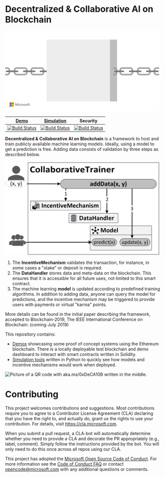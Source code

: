 # Decentralized & Collaborative AI on Blockchain

<img src="./assets/logo.gif?raw=true" width=500 alt="Animated logo for the project. A neural network appears on a block. The nodes change color until finally converging. The block slides away on a chain and the process restarts on the next blank block.">

<!-- Put horizontally since build status badges are normally horizontal. -->
| [Demo][demo-folder] | [Simulation][simulation-folder] | Security |
|:-:|:-:|:-:|
| [![Build Status](https://dev.azure.com/maluuba/0xDeCA10B/_apis/build/status/demo-CI?branchName=master)](https://dev.azure.com/maluuba/0xDeCA10B/_build/latest?definitionId=116&branchName=master) | [![Build Status](https://dev.azure.com/maluuba/0xDeCA10B/_apis/build/status/simulation-CI?branchName=master)](https://dev.azure.com/maluuba/0xDeCA10B/_build/latest?definitionId=117&branchName=master) | [![Build Status](https://dev.azure.com/maluuba/0xDeCA10B/_apis/build/status/Security%20Checks?branchName=master)](https://dev.azure.com/maluuba/0xDeCA10B/_build/latest?definitionId=118&branchName=master) |

**Decentralized & Collaborative AI on Blockchain** is a framework to host and train publicly available machine learning models.
Ideally, using a model to get a prediction is free.
Adding data consists of validation by three steps as described below.

<img src="./assets/architecture_flow.png?raw=true" width=500 alt="Picture of a someone sending data to the addData method in CollaborativeTrainer which sends data to the 3 main components as further described next.">

1. The **IncentiveMechanism** validates the transaction, for instance, in some cases a "stake" or deposit is required.
2. The **DataHandler** stores data and meta-data on the blockchain. This ensures that it is accessible for all future uses, not limited to this smart contract.
3. The machine learning **model** is updated according to predefined training algorithms. In addition to adding data, anyone can query the model for predictions, and the incentive mechanism may be triggered to provide users with payments or virtual "karma" points.

More details can be found in the initial paper describing the framework, accepted to Blockchain-2019, The IEEE International Conference on Blockchain: (coming July 2019)
<!--[Decentralized & Collaborative AI on Blockchain Platforms][overview-paper], [dark theme version here][overview-paper-dark].-->

This repository contains:
* [Demos][demo-folder] showcasing some proof of concept systems using the Ethereum blockchain. There is a locally deployable test blockchain and demo dashboard to interact with smart contracts written in Solidity.
* [Simulation tools][simulation-folder] written in Python to quickly see how models and incentive mechanisms would work when deployed.

<img src="./assets/aka.ms 0xDeCA10B QR.png?raw=true" width=250 alt="Picture of a QR code with aka.ms/0xDeCA10B written in the middle.">

[demo-folder]: demo/
[simulation-folder]: simulation/
[overview-paper]: https://aka.ms/0xDeCA10B-paper
[overview-paper-dark]: https://aka.ms/0xDeCA10B-paper-dark

# Contributing

This project welcomes contributions and suggestions.  Most contributions require you to agree to a
Contributor License Agreement (CLA) declaring that you have the right to, and actually do, grant us
the rights to use your contribution. For details, visit https://cla.microsoft.com.

When you submit a pull request, a CLA-bot will automatically determine whether you need to provide
a CLA and decorate the PR appropriately (e.g., label, comment). Simply follow the instructions
provided by the bot. You will only need to do this once across all repos using our CLA.

This project has adopted the [Microsoft Open Source Code of Conduct](https://opensource.microsoft.com/codeofconduct/).
For more information see the [Code of Conduct FAQ](https://opensource.microsoft.com/codeofconduct/faq/) or
contact [opencode@microsoft.com](mailto:opencode@microsoft.com) with any additional questions or comments.
